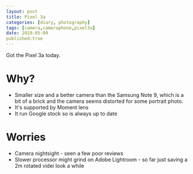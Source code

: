 ```yaml
---
layout: post
title: Pixel 3a
categories: [diary, photography] 
tags: [camera,cameraphone,pixel3a]
date: 2019-05-09
published:true
---
```

Got the Pixel 3a today.

# Why?
* Smaller size and a better camera than the Samsung Note 9, which is a bit of a brick and the camera seems distorted for some portrait photo.
* It's supported by Moment lens
* It run Google stock so is always up to date

# Worries
* Camera nightsight - seen a few poor reviews
* Slower processor might grind on Adobe Lightroom - so far just saving a 2m rotated videi look a while
